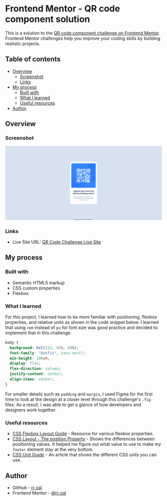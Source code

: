 # Frontend Mentor - QR code component solution

This is a solution to the [QR code component challenge on Frontend Mentor](https://www.frontendmentor.io/challenges/qr-code-component-iux_sIO_H). Frontend Mentor challenges help you improve your coding skills by building realistic projects. 

## Table of contents

- [Overview](#overview)
  - [Screenshot](#screenshot)
  - [Links](#links)
- [My process](#my-process)
  - [Built with](#built-with)
  - [What I learned](#what-i-learned)
  - [Useful resources](#useful-resources)
- [Author](#author)

## Overview

### Screenshot

![Solution Screenshot](./qr-code-ss-solution.png)

### Links

- Live Site URL: [QR Code Challenge Live Site](https://ri-zal.github.io/frontend-mentor/qr-code-component-main/)

## My process

### Built with

- Semantic HTML5 markup
- CSS custom properties
- Flexbox

### What I learned

For this project, I learned how to be more familiar with positioning, flexbox properties, and relative units as shown in the code snippet below. I learned that using ``rem`` instead of ``px`` for font size was good practice and decided to implement that in this challenge.

```css
body {
  background: hsl(212, 45%, 89%);
  font-family: "Outfit", sans-serif;
  min-height: 100vh;
  display: flex;
  flex-direction: column;
  justify-content: center;
  align-items: center;
}
```

For smaller details such as ``padding`` and ``margin``, I used Figma for the first time to look at the design at a closer level through this challenge's ``.fig`` files. As a result, I was able to get a glance of how developers and designers work together.

### Useful resources

- [CSS Flexbox Layout Guide](https://css-tricks.com/snippets/css/a-guide-to-flexbox/) - Resource for various flexbox properties.
- [CSS Layout - The position Property](https://www.w3schools.com/css/css_positioning.asp) - Shows the differences between positioning values. It helped me figure out what value to use to make my ``footer`` element stay at the very bottom.
- [CSS Unit Guide](https://www.freecodecamp.org/news/css-unit-guide/) - An article that shows the different CSS units you can use.

## Author

- GitHub - [ri-zal](https://github.com/ri-zal)
- Frontend Mentor - [@ri-zal](https://www.frontendmentor.io/profile/ri-zal)